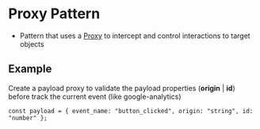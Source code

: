 # Proxy Pattern

- Pattern that uses a [Proxy](https://developer.mozilla.org/en-US/docs/Web/JavaScript/Reference/Global_Objects/Proxy) to intercept and control interactions to target objects

## Example

Create a payload proxy to validate the payload properties (**origin** | **id**) before track the current event (like google-analytics)

``
const payload = { event_name: "button_clicked", origin: "string", id: "number" };
``